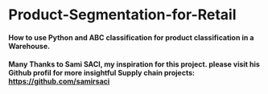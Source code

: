 # Product-Segmentation-for-Retail
#### How to use Python and ABC classification for product classification in a Warehouse. 
#### Many Thanks to Sami SACI, my inspiration for this project. please visit his Github profil for more insightful Supply chain projects: https://github.com/samirsaci 
